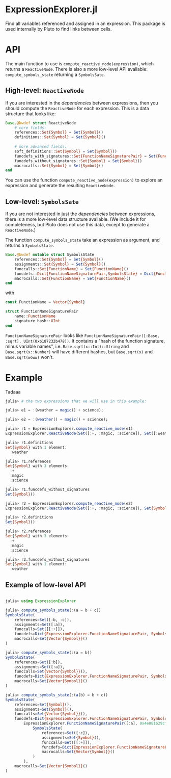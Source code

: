 # ExpressionExplorer.jl
 
Find all variables referenced and assigned in an expression. This package is used internally by Pluto to find links between cells.

# API

The main function to use is `compute_reactive_node(expression)`, which returns a `ReactiveNode`. There is also a more low-level API available: `compute_symbols_state` returning a `SymbolsSate`.

## High-level: `ReactiveNode`

If you are interested in the *dependencies* between expressions, then you should compute the `ReactiveNode` for each expression. This is a data structure that looks like:

```julia
Base.@kwdef struct ReactiveNode
    # core fields:
    references::Set{Symbol} = Set{Symbol}()
    definitions::Set{Symbol} = Set{Symbol}()
    
    # more advanced fields:
    soft_definitions::Set{Symbol} = Set{Symbol}()
    funcdefs_with_signatures::Set{FunctionNameSignaturePair} = Set{FunctionNameSignaturePair}()
    funcdefs_without_signatures::Set{Symbol} = Set{Symbol}()
    macrocalls::Set{Symbol} = Set{Symbol}()
end
```

You can use the function `compute_reactive_node(expression)` to explore an expression and generate the resulting `ReactiveNode`.

## Low-level: `SymbolsSate`

If you are not interested in just the *dependencies* between expressions, there is a more low-level data structure available. (We include it for completeness, but Pluto does not use this data, except to generate a `ReactiveNode`.)

The function `compute_symbols_state` take an expression as argument, and returns a `SymbolsState`.

```julia
Base.@kwdef mutable struct SymbolsState
    references::Set{Symbol} = Set{Symbol}()
    assignments::Set{Symbol} = Set{Symbol}()
    funccalls::Set{FunctionName} = Set{FunctionName}()
    funcdefs::Dict{FunctionNameSignaturePair,SymbolsState} = Dict{FunctionNameSignaturePair,SymbolsState}()
    macrocalls::Set{FunctionName} = Set{FunctionName}()
end
```

with

```julia
const FunctionName = Vector{Symbol}

struct FunctionNameSignaturePair
    name::FunctionName
    signature_hash::UInt
end
```

`FunctionNameSignaturePair` looks like `FunctionNameSignaturePair([:Base, :sqrt], UInt(0xb187232b478))`. It contains a "hash of the function signature, minus variable names", i.e. `Base.sqrt(x::Int)::String` and `Base.sqrt(x::Number)` will have different hashes, but `Base.sqrt(x)` and `Base.sqrt(woww)` won't.


# Example

Tadaaa

```julia
julia> # the two expressions that we will use in this example:

julia> e1 = :(weather = magic() + science);

julia> e2 = :(weather() = magic() + science);

julia> r1 = ExpressionExplorer.compute_reactive_node(e1)
ExpressionExplorer.ReactiveNode(Set([:+, :magic, :science]), Set([:weather]), Set{Symbol}(), Set{ExpressionExplorer.FunctionNameSignaturePair}(), Set{Symbol}(), Set{Symbol}())

julia> r1.definitions
Set{Symbol} with 1 element:
  :weather

julia> r1.references
Set{Symbol} with 3 elements:
  :+
  :magic
  :science

julia> r1.funcdefs_without_signatures
Set{Symbol}()

julia> r2 = ExpressionExplorer.compute_reactive_node(e2)
ExpressionExplorer.ReactiveNode(Set([:+, :magic, :science]), Set{Symbol}(), Set{Symbol}(), Set(ExpressionExplorer.FunctionNameSignaturePair[ExpressionExplorer.FunctionNameSignaturePair([:weather], 0xa2e6e5b3d2eee6b5)]), Set([:weather]), Set{Symbol}())

julia> r2.definitions
Set{Symbol}()

julia> r2.references
Set{Symbol} with 3 elements:
  :+
  :magic
  :science

julia> r2.funcdefs_without_signatures
Set{Symbol} with 1 element:
  :weather
```



## Example of low-level API


```julia

julia> using ExpressionExplorer

julia> compute_symbols_state(:(a = b + c))
SymbolsState(
    references=Set([:b, :c]), 
    assignments=Set([:a]), 
    funccalls=Set([[:+]]), 
    funcdefs=Dict{ExpressionExplorer.FunctionNameSignaturePair, SymbolsState}(), 
    macrocalls=Set{Vector{Symbol}}()
)

julia> compute_symbols_state(:(a = b))
SymbolsState(
    references=Set([:b]), 
    assignments=Set([:a]), 
    funccalls=Set{Vector{Symbol}}(), 
    funcdefs=Dict{ExpressionExplorer.FunctionNameSignaturePair, SymbolsState}(), 
    macrocalls=Set{Vector{Symbol}}()
)

julia> compute_symbols_state(:(a(b) = b + c))
SymbolsState(
    references=Set{Symbol}(), 
    assignments=Set{Symbol}(), 
    funccalls=Set{Vector{Symbol}}(), 
    funcdefs=Dict{ExpressionExplorer.FunctionNameSignaturePair, SymbolsState}(
        ExpressionExplorer.FunctionNameSignaturePair([:a], 0x4e081629cf5e5d05) => 
            SymbolsState(
                references=Set([:c]), 
                assignments=Set{Symbol}(), 
                funccalls=Set([[:+]]), 
                funcdefs=Dict{ExpressionExplorer.FunctionNameSignaturePair, SymbolsState}(), 
                macrocalls=Set{Vector{Symbol}}()
            )
        ), 
    macrocalls=Set{Vector{Symbol}}()
)

```